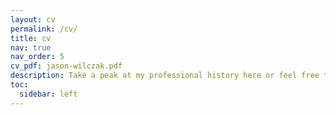 ```yaml
---
layout: cv
permalink: /cv/
title: cv
nav: true
nav_order: 5
cv_pdf: jason-wilczak.pdf
description: Take a peak at my professional history here or feel free to go deeper on LinkedIn!
toc:
  sidebar: left
---
```

